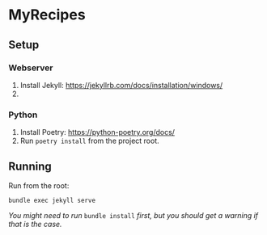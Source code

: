 # MyRecipes

## Setup

### Webserver
1. Install Jekyll: https://jekyllrb.com/docs/installation/windows/
2. 

### Python

1. Install Poetry: https://python-poetry.org/docs/
2. Run `poetry install` from the project root.

## Running

Run from the root:
```
bundle exec jekyll serve
```

_You might need to run_ `bundle install` _first, but you should get a warning if that is the case._
